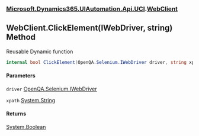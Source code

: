 ### [Microsoft.Dynamics365.UIAutomation.Api.UCI](Microsoft.Dynamics365.UIAutomation.Api.UCI.md 'Microsoft.Dynamics365.UIAutomation.Api.UCI').[WebClient](WebClient.md 'Microsoft.Dynamics365.UIAutomation.Api.UCI.WebClient')

## WebClient.ClickElement(IWebDriver, string) Method

Reusable Dynamic function

```csharp
internal bool ClickElement(OpenQA.Selenium.IWebDriver driver, string xpath);
```
#### Parameters

<a name='Microsoft.Dynamics365.UIAutomation.Api.UCI.WebClient.ClickElement(OpenQA.Selenium.IWebDriver,string).driver'></a>

`driver` [OpenQA.Selenium.IWebDriver](https://docs.microsoft.com/en-us/dotnet/api/OpenQA.Selenium.IWebDriver 'OpenQA.Selenium.IWebDriver')

<a name='Microsoft.Dynamics365.UIAutomation.Api.UCI.WebClient.ClickElement(OpenQA.Selenium.IWebDriver,string).xpath'></a>

`xpath` [System.String](https://docs.microsoft.com/en-us/dotnet/api/System.String 'System.String')

#### Returns
[System.Boolean](https://docs.microsoft.com/en-us/dotnet/api/System.Boolean 'System.Boolean')